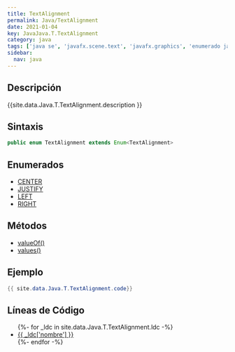 ```yaml
---
title: TextAlignment
permalink: Java/TextAlignment
date: 2021-01-04
key: JavaJava.T.TextAlignment
category: java
tags: ['java se', 'javafx.scene.text', 'javafx.graphics', 'enumerado java', 'JavaFX 2.0']
sidebar: 
  nav: java
---
```


## Descripción
{{site.data.Java.T.TextAlignment.description }}

## Sintaxis
~~~java
public enum TextAlignment extends Enum<TextAlignment>
~~~

## Enumerados
* [CENTER](/Java/TextAlignment/CENTER)
* [JUSTIFY](/Java/TextAlignment/JUSTIFY)
* [LEFT](/Java/TextAlignment/LEFT)
* [RIGHT](/Java/TextAlignment/RIGHT)

## Métodos
* [valueOf()](/Java/TextAlignment/valueOf)
* [values()](/Java/TextAlignment/values)

## Ejemplo
~~~java
{{ site.data.Java.T.TextAlignment.code}}
~~~

## Líneas de Código
<ul>
{%- for _ldc in site.data.Java.T.TextAlignment.ldc -%}
   <li>
       <a href="{{_ldc['url'] }}">{{ _ldc['nombre'] }}</a>
   </li>
{%- endfor -%}
</ul>
